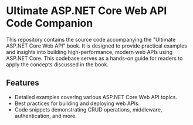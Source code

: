 # Ultimate ASP.NET Core Web API Code Companion

This repository contains the source code accompanying the "Ultimate ASP.NET Core Web API" book. It is designed to provide practical examples and insights into building high-performance, modern web APIs using ASP.NET Core. This codebase serves as a hands-on guide for readers to apply the concepts discussed in the book.

## Features

- Detailed examples covering various ASP.NET Core Web API topics.
- Best practices for building and deploying web APIs.
- Code snippets demonstrating CRUD operations, middleware, authentication, and more.

